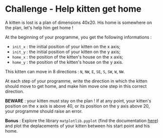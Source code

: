 # Challenge - Help kitten get home

[](https://images.unsplash.com/photo-1560114928-40f1f1eb26a0?ixlib=rb-1.2.1&ixid=eyJhcHBfaWQiOjEyMDd9&auto=format&fit=crop&w=1050&q=80)

A kitten is lost is a plan of dimensions 40x20. His home is somewhere on the plan, let's help him get home !

At the beginning of your programme, you get the following informations :
- `init_x` : the initial position of your kitten on the x axis;
- `init_y` : the initial position of your kitten on the y axis;
- `home_x` : the position of the kitten's house on the x axis;
- `home_y` : the position of the kitten's house on the y axis.

This kitten can move in 8 directions : `N`, `NW`, `E`, `SE`, `S`, `SW`, `W`, `NW`.

At each step of your programme, write the direction in which the kitten should move to get home, and make him move one step in this correct direction.

**BEWARE** : your kitten must stay on the plan ! If at any point, your kitten's position on the x axis is above 40, or its position on the y axis above 20, your programme should raise an error.

**Bonus** : Explore the library `matplotlib.pyplot` (find the documentation [here](https://matplotlib.org/3.1.1/api/_as_gen/matplotlib.pyplot.html)) and plot the deplacements of your kitten between his start point and his home.
